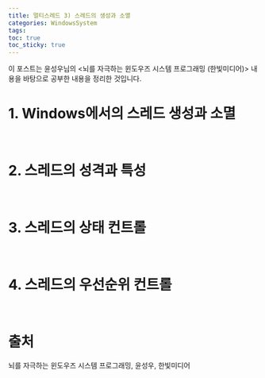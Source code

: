 ```yaml
---
title: 멀티스레드 3) 스레드의 생성과 소멸
categories: WindowsSystem
tags: 
toc: true
toc_sticky: true
---
```


이 포스트는 윤성우님의 <뇌를 자극하는 윈도우즈 시스템 프로그래밍 (한빛미디어)> 내용을 바탕으로 공부한 내용을 정리한 것입니다. 

# **1. Windows에서의 스레드 생성과 소멸**

<br/>

# **2. 스레드의 성격과 특성**

<br/>

# **3. 스레드의 상태 컨트롤**

<br/>

# **4. 스레드의 우선순위 컨트롤**

<br/>

# **출처**

뇌를 자극하는 윈도우즈 시스템 프로그래밍, 윤성우, 한빛미디어
